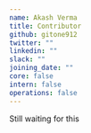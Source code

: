 ```yaml
---
name: Akash Verma
title: Contributor
github: gitone912
twitter: ""
linkedin: ""
slack: ""
joining_date: ""
core: false
intern: false
operations: false
---
```


Still waiting for this
